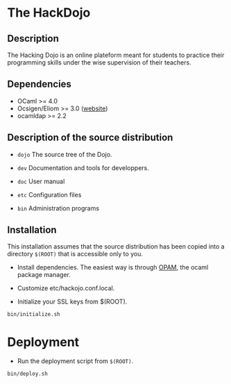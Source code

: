 The HackDojo
==

## Description

The Hacking Dojo is an online plateform meant for students to practice
their programming skills under the wise supervision of their teachers.

## Dependencies

* OCaml >= 4.0
* Ocsigen/Eliom >= 3.0 ([website][ocsigen])
* ocamldap >= 2.2

## Description of the source distribution

- `dojo`
  The source tree of the Dojo.

- `dev`
  Documentation and tools for developpers.

- `doc`
  User manual

- `etc`
  Configuration files

- `bin`
  Administration programs

## Installation

This installation assumes that the source distribution has been copied
into a directory `$(ROOT)` that is accessible only to you.

- Install dependencies.
   The easiest way is through [OPAM][opam], the ocaml package manager.

- Customize etc/hackojo.conf.local.

- Initialize your SSL keys from $(ROOT).
```Shell
bin/initialize.sh
```

# Deployment

- Run the deployment script from `$(ROOT)`.
```Shell
bin/deploy.sh
```

[ocsigen]: http://www.ocsigen.org
[opam]: http://opam.ocamlpro.com

